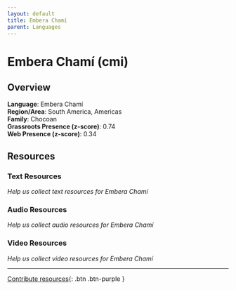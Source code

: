 ```yaml
---
layout: default
title: Embera Chamí
parent: Languages
---
```


# Embera Chamí (cmi)

## Overview

**Language**: Embera Chamí  
**Region/Area**: South America, Americas  
**Family**: Chocoan  
**Grassroots Presence (z-score)**: 0.74  
**Web Presence (z-score)**: 0.34  

## Resources

### Text Resources
*Help us collect text resources for Embera Chamí*

### Audio Resources
*Help us collect audio resources for Embera Chamí*

### Video Resources
*Help us collect video resources for Embera Chamí*

---

[Contribute resources](https://forms.office.com/e/1SfLJx3u1r){: .btn .btn-purple }
